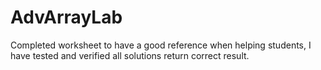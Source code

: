 # AdvArrayLab
Completed worksheet to have a good reference when helping students, I have tested and verified all solutions return correct result. 
